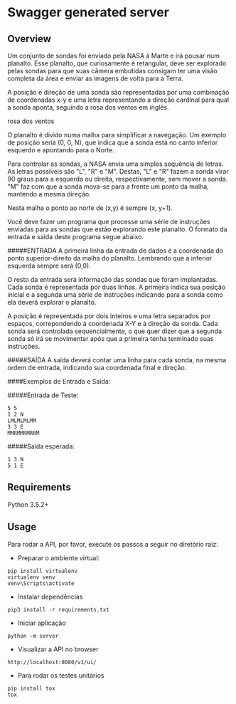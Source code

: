 # Swagger generated server

## Overview
Um conjunto de sondas foi enviado pela NASA à Marte e irá pousar num planalto. Esse planalto, que curiosamente é retangular, deve ser explorado pelas sondas para que suas câmera embutidas consigam ter uma visão completa da área e enviar as imagens de volta para a Terra.

A posição e direção de uma sonda são representadas por uma combinação de coordenadas x-y e uma letra representando a direção cardinal para qual a sonda aponta, seguindo a rosa dos ventos em inglês.

rosa dos ventos

O planalto é divido numa malha para simplificar a navegação. Um exemplo de posição seria (0, 0, N), que indica que a sonda está no canto inferior esquerdo e apontando para o Norte.

Para controlar as sondas, a NASA envia uma simples sequência de letras. As letras possíveis são "L", "R" e "M". Destas, "L" e "R" fazem a sonda virar 90 graus para a esquerda ou direita, respectivamente, sem mover a sonda. "M" faz com que a sonda mova-se para a frente um ponto da malha, mantendo a mesma direção.

Nesta malha o ponto ao norte de (x,y) é sempre (x, y+1).

Você deve fazer um programa que processe uma série de instruções enviadas para as sondas que estão explorando este planalto. O formato da entrada e saída deste programa segue abaixo.

#####ENTRADA
A primeira linha da entrada de dados é a coordenada do ponto superior-direito da malha do planalto. Lembrando que a inferior esquerda sempre será (0,0).

O resto da entrada será informação das sondas que foram implantadas. Cada sonda é representada por duas linhas. A primeira indica sua posição inicial e a segunda uma série de instruções indicando para a sonda como ela deverá explorar o planalto.

A posição é representada por dois inteiros e uma letra separados por espaços, correpondendo à coordenada X-Y e à direção da sonda. Cada sonda será controlada sequencialmente, o que quer dizer que a segunda sonda só irá se movimentar após que a primeira tenha terminado suas instruções.

#####SAÍDA
A saída deverá contar uma linha para cada sonda, na mesma ordem de entrada, indicando sua coordenada final e direção.

####Exemplos de Entrada e Saída:

#####Entrada de Teste:

```
5 5
1 2 N
LMLMLMLMM
3 3 E
MMRMMRMRRM
```
#####Saída esperada:
```
1 3 N
5 1 E
```

## Requirements
Python 3.5.2+

## Usage
Para rodar a API, por favor, execute os passos a seguir no diretório raiz:

* Preparar o ambiente virtual:
```
pip install virtualenv
virtualenv venv
venv\Scripts\activate
```

* Instalar dependências

```
pip3 install -r requirements.txt
``` 

* Iniciar aplicação
```
python -m server
```

* Visualizar a API no browser

```
http://localhost:8080/v1/ui/
```

* Para rodar os testes unitários
```
pip install tox
tox
```